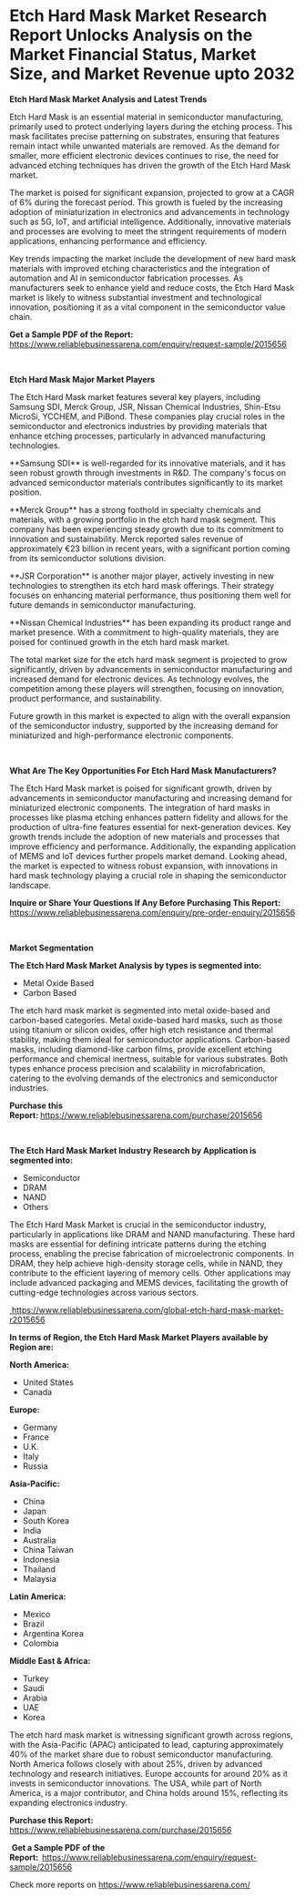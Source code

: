<p><h1>Etch Hard Mask Market Research Report Unlocks Analysis on the Market Financial Status, Market Size, and Market Revenue upto 2032</h1></p><p><strong>Etch Hard Mask Market Analysis and Latest Trends</strong></p>
<p><p>Etch Hard Mask is an essential material in semiconductor manufacturing, primarily used to protect underlying layers during the etching process. This mask facilitates precise patterning on substrates, ensuring that features remain intact while unwanted materials are removed. As the demand for smaller, more efficient electronic devices continues to rise, the need for advanced etching techniques has driven the growth of the Etch Hard Mask market.</p><p>The market is poised for significant expansion, projected to grow at a CAGR of 6% during the forecast period. This growth is fueled by the increasing adoption of miniaturization in electronics and advancements in technology such as 5G, IoT, and artificial intelligence. Additionally, innovative materials and processes are evolving to meet the stringent requirements of modern applications, enhancing performance and efficiency.</p><p>Key trends impacting the market include the development of new hard mask materials with improved etching characteristics and the integration of automation and AI in semiconductor fabrication processes. As manufacturers seek to enhance yield and reduce costs, the Etch Hard Mask market is likely to witness substantial investment and technological innovation, positioning it as a vital component in the semiconductor value chain.</p></p>
<p><strong>Get a Sample PDF of the Report:&nbsp;</strong> <a href="https://www.reliablebusinessarena.com/enquiry/request-sample/2015656?utm_campaign=1420&utm_medium=2&utm_source=Github&utm_content=ia&utm_term=17012025&utm_id=etch-hard-mask">https://www.reliablebusinessarena.com/enquiry/request-sample/2015656</a></p>
<p>&nbsp;</p>
<p><strong>Etch Hard Mask Major Market Players</strong></p>
<p><p>The Etch Hard Mask market features several key players, including Samsung SDI, Merck Group, JSR, Nissan Chemical Industries, Shin-Etsu MicroSi, YCCHEM, and PiBond. These companies play crucial roles in the semiconductor and electronics industries by providing materials that enhance etching processes, particularly in advanced manufacturing technologies.</p><p>**Samsung SDI** is well-regarded for its innovative materials, and it has seen robust growth through investments in R&D. The company's focus on advanced semiconductor materials contributes significantly to its market position.</p><p>**Merck Group** has a strong foothold in specialty chemicals and materials, with a growing portfolio in the etch hard mask segment. This company has been experiencing steady growth due to its commitment to innovation and sustainability. Merck reported sales revenue of approximately €23 billion in recent years, with a significant portion coming from its semiconductor solutions division.</p><p>**JSR Corporation** is another major player, actively investing in new technologies to strengthen its etch hard mask offerings. Their strategy focuses on enhancing material performance, thus positioning them well for future demands in semiconductor manufacturing.</p><p>**Nissan Chemical Industries** has been expanding its product range and market presence. With a commitment to high-quality materials, they are poised for continued growth in the etch hard mask market.</p><p>The total market size for the etch hard mask segment is projected to grow significantly, driven by advancements in semiconductor manufacturing and increased demand for electronic devices. As technology evolves, the competition among these players will strengthen, focusing on innovation, product performance, and sustainability.</p><p>Future growth in this market is expected to align with the overall expansion of the semiconductor industry, supported by the increasing demand for miniaturized and high-performance electronic components.</p></p>
<p>&nbsp;</p>
<p><strong>What Are The Key Opportunities For Etch Hard Mask Manufacturers?</strong></p>
<p><p>The Etch Hard Mask market is poised for significant growth, driven by advancements in semiconductor manufacturing and increasing demand for miniaturized electronic components. The integration of hard masks in processes like plasma etching enhances pattern fidelity and allows for the production of ultra-fine features essential for next-generation devices. Key growth trends include the adoption of new materials and processes that improve efficiency and performance. Additionally, the expanding application of MEMS and IoT devices further propels market demand. Looking ahead, the market is expected to witness robust expansion, with innovations in hard mask technology playing a crucial role in shaping the semiconductor landscape.</p></p>
<p><strong>Inquire or Share Your Questions If Any Before Purchasing This Report:</strong> <a href="https://www.reliablebusinessarena.com/enquiry/pre-order-enquiry/2015656?utm_campaign=1420&utm_medium=2&utm_source=Github&utm_content=ia&utm_term=17012025&utm_id=etch-hard-mask">https://www.reliablebusinessarena.com/enquiry/pre-order-enquiry/2015656</a></p>
<p>&nbsp;</p>
<p><strong>Market Segmentation</strong></p>
<p><strong>The Etch Hard Mask Market Analysis by types is segmented into:</strong></p>
<p><ul><li>Metal Oxide Based</li><li>Carbon Based</li></ul></p>
<p><p>The etch hard mask market is segmented into metal oxide-based and carbon-based categories. Metal oxide-based hard masks, such as those using titanium or silicon oxides, offer high etch resistance and thermal stability, making them ideal for semiconductor applications. Carbon-based masks, including diamond-like carbon films, provide excellent etching performance and chemical inertness, suitable for various substrates. Both types enhance process precision and scalability in microfabrication, catering to the evolving demands of the electronics and semiconductor industries.</p></p>
<p><strong>Purchase this Report:&nbsp;</strong><a href="https://www.reliablebusinessarena.com/purchase/2015656?utm_campaign=1420&utm_medium=2&utm_source=Github&utm_content=ia&utm_term=17012025&utm_id=etch-hard-mask">https://www.reliablebusinessarena.com/purchase/2015656</a></p>
<p>&nbsp;</p>
<p><strong>The Etch Hard Mask Market Industry Research by Application is segmented into:</strong></p>
<p><ul><li>Semiconductor</li><li>DRAM</li><li>NAND</li><li>Others</li></ul></p>
<p><p>The Etch Hard Mask Market is crucial in the semiconductor industry, particularly in applications like DRAM and NAND manufacturing. These hard masks are essential for defining intricate patterns during the etching process, enabling the precise fabrication of microelectronic components. In DRAM, they help achieve high-density storage cells, while in NAND, they contribute to the efficient layering of memory cells. Other applications may include advanced packaging and MEMS devices, facilitating the growth of cutting-edge technologies across various sectors.</p></p>
<p><a href="https://www.reliablebusinessarena.com/global-etch-hard-mask-market-r2015656?utm_campaign=1420&utm_medium=2&utm_source=Github&utm_content=ia&utm_term=17012025&utm_id=etch-hard-mask">&nbsp;https://www.reliablebusinessarena.com/global-etch-hard-mask-market-r2015656</a></p>
<p><strong>In terms of Region, the Etch Hard Mask Market Players available by Region are:</strong></p>
<p>
    <p> <strong> North America: </strong>
        <ul>
            <li>United States</li>
            <li>Canada</li>
        </ul>
        </p> 
    <p> <strong> Europe: </strong>
        <ul>
            <li>Germany</li>
            <li>France</li>
            <li>U.K.</li>
            <li>Italy</li>
            <li>Russia</li>
        </ul>
        </p> 
    <p> <strong> Asia-Pacific: </strong>
        <ul>
            <li>China</li>
            <li>Japan</li>
            <li>South Korea</li>
            <li>India</li>
            <li>Australia</li>
            <li>China Taiwan</li>
            <li>Indonesia</li>
            <li>Thailand</li>
            <li>Malaysia</li>
        </ul>
        </p> 
    <p> <strong> Latin America: </strong>
        <ul>
            <li>Mexico</li>
            <li>Brazil</li>
            <li>Argentina Korea</li>
            <li>Colombia</li>
        </ul>
        </p> 
    <p> <strong> Middle East & Africa: </strong>
        <ul>
            <li>Turkey</li>
            <li>Saudi</li>
            <li>Arabia</li>
            <li>UAE</li>
            <li>Korea</li>
        </ul>
    </p>
    </p>
<p><p>The etch hard mask market is witnessing significant growth across regions, with the Asia-Pacific (APAC) anticipated to lead, capturing approximately 40% of the market share due to robust semiconductor manufacturing. North America follows closely with about 25%, driven by advanced technology and research initiatives. Europe accounts for around 20% as it invests in semiconductor innovations. The USA, while part of North America, is a major contributor, and China holds around 15%, reflecting its expanding electronics industry.</p></p>
<p><strong>Purchase this Report: </strong><a href="https://www.reliablebusinessarena.com/purchase/2015656?utm_campaign=1420&utm_medium=2&utm_source=Github&utm_content=ia&utm_term=17012025&utm_id=etch-hard-mask">https://www.reliablebusinessarena.com/purchase/2015656</a></p>
<p>&nbsp;<strong>Get a Sample PDF of the Report:&nbsp;&nbsp;</strong><a href="https://www.reliablebusinessarena.com/enquiry/request-sample/2015656?utm_campaign=1420&utm_medium=2&utm_source=Github&utm_content=ia&utm_term=17012025&utm_id=etch-hard-mask">https://www.reliablebusinessarena.com/enquiry/request-sample/2015656</a></p>
<p><strong></strong></p>
<p>Check more reports on <a href="https://www.reliablebusinessarena.com/?utm_campaign=1420&utm_medium=2&utm_source=Github&utm_content=ia&utm_term=17012025&utm_id=etch-hard-mask">https://www.reliablebusinessarena.com/</a></p>